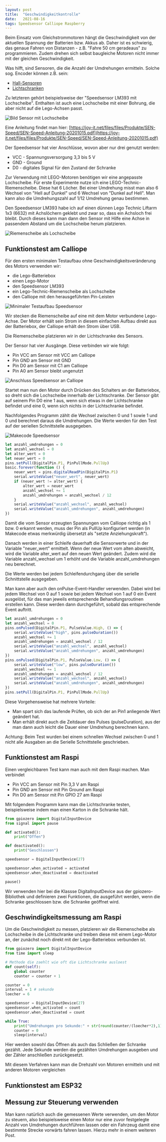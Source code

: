 ```yaml
---
layout: post
title:  "Geschwindigkeitkontrolle"
date:   2021-08-16
tags: Speedsensor Calliope Raspberry 
---
```


Beim Einsatz vom Gleichstrommotoren hängt die Geschwindigkeit von der aktuellen Spannung der Batterien bzw. Akkus ab. Daher ist es schwierig, das genaue Fahren von Distanzen - z.B. "Fahre 50 cm geradeaus" zu programmieren. Zudem drehen sich selbst baugleiche Motoren nicht immer mit der gleichen Geschwindigkeit.

Was hilft, sind Sensoren, die die Anzahl der Umdrehungen ermitteln. Solche sog. Encoder können z.B. sein:
* [Hall-Sensoren](https://de.wikipedia.org/wiki/Hall-Sensor)
* [Lichtschranken](https://de.wikipedia.org/wiki/Lichtschranke)

Zu letzteren gehört beispielsweise der "Speedsensor LM393 mit Lochscheibe". Enthalten ist auch eine Lochscheibe mit einer Bohrung, die aber nicht auf die Lego-Achsen passt.

![Bild Sensor mit Lochscheibe](/images/foto_speedsensor_scheibe.jpg)

Eine Anleitung findet man hier: 
[https://joy-it.net/files/files/Produkte/SEN-Speed/SEN-Speed-Anleitung-20201015.pdf](https://joy-it.net/files/files/Produkte/SEN-Speed/SEN-Speed-Anleitung-20201015.pdf)

Der Speedsensor hat vier Anschlüsse, wovon aber nur drei genutzt werden:
* VCC - Spannungsversorgung 3,3 bis 5 V
* GND - Ground
* D0 - digitales Signal für den Zustand der Schranke

Zur Verwendung mit LEGO-Motoren benötigen wir eine angepasste Lochscheibe. Für erste Experimente nutze ich eine LEGO-Technic-Riemenscheibe. Diese hat 6 Löcher. Bei einer Umdrehung misst man also 6 Wechsel von "Hell auf Dunkel" und 6 Wechsel von "Dunkel auf Hell". Man kann also die Umdrehungszahl auf 1/12 Umdrehung genau bestimmen.

Den Speedsensor LM393 habe ich auf einen dünnen Lego Technic Liftarm 1x3 (6632) mit Achslöchern geklebt und zwar so, dass ein Achsloch frei bleibt. Durch dieses kann man dann den Sensor mit Hilfe eine Achse in passendem Abstand um die Lochscheibe herum platzieren.

![Riemenscheibe als Lochscheibe](/images/foto_motor_lochscheibe.jpg) 


## Funktionstest am Calliope

Für den ersten minimalen Testaufbau ohne Geschwindigkeitsveränderung des Motors verwenden wir:

* die Lego-Batteriebox
* einen Lego-Motor
* den Speedsensor LM393
* ein Lego-Technic-Riemenscheibe als Lochscheibe
* den Calliope mit den herausgeführten Pin-Leisten

![Minimaler Testaufbau Speedsensor](/images/foto_testaufbau_speedsensor_1.jpg) 

Wir stecken die Riemenscheibe auf eine mit dem Motor verbundene Lego-Achse. Der Motor erhält sein Strom in diesem einfachen Aufbau direkt aus der Batteriebox, der Calliope erhält den Strom über USB.

Die Riemenscheibe platzieren wir in der Lichtschranke des Sensors.

Der Sensor hat vier Ausgänge. Diese verbinden wir wie folgt:
* Pin VCC am Sensor mit VCC am Calliope
* Pin GND am Sensor mit GND
* Pin D0 am Sensor mit C1 am Calliope
* Pin A0 am Sensor bleibt ungenutzt

![Anschluss Speedsensor an Calliope](/images/fritzing_calliope_anschluss_speedsensor.png)

Startet man nun den Motor durch Drücken des Schalters an der Batteriebox, so dreht sich die Lochscheibe innerhalb der Lichtschranke. Der Sensor gibt auf seinem Pin D0 eine 1 aus, wenn sich etwas in der Lichtschranke befindet und eine 0, wenn sich nichts in der Lichtschranke befindet.

Nachfolgendes Programm zählt die Wechsel zwischen 0 und 1 sowie 1 und 0 und berechnet daraus die Umdrehungen. Die Werte werden für den Test auf der seriellen Schnittstelle ausgegeben.

![Makecode Speedsensor](/images/makecode_speed_sensor1.png)

```javascript
let anzahl_umdrehungen = 0
let anzahl_wechsel = 0
let alter_wert = 0
let neuer_wert = 0
pins.setPull(DigitalPin.P1, PinPullMode.PullUp)
basic.forever(function () {
    neuer_wert = pins.digitalReadPin(DigitalPin.P1)
    serial.writeValue("neuer_wert", neuer_wert)
    if (neuer_wert != alter_wert) {
        alter_wert = neuer_wert
        anzahl_wechsel += 1
        anzahl_umdrehungen = anzahl_wechsel / 12
    }
    serial.writeValue("anzahl_wechsel", anzahl_wechsel)
    serial.writeValue("anzahl_umdrehungen", anzahl_umdrehungen)
})
```

Damit die vom Sensor erzeugten Spannungen vom Calliope richtig als 1 bzw. 0 erkannt werden, muss der Pin als PullUp konfiguriert werden (in Makecode etwas merkwürdig übersetzt als "setzte Anziehungskraft").

Danach werden in einer Schleife dauerhaft die Sensorwerte und in der Variable "neuer_wert" ermittelt. Wenn der neue Wert vom alten abweicht, wird die Variable alter_wert auf den neuen Wert geändert. Zudem wird die Variable anzahl_wechsel um 1 erhöht und die Variable anzahl_umdrehungen neu berechnet.

Die Werte werden bei jedem Schleifendurchgang über die serielle Schnittstelle ausgegeben.

Man kann aber auch den onPulse-Event-Handler verwenden. Dabei wird bei jedem Wechsel von 0 auf 1 sowie bei jedem Wechsel von 1 auf 0 ein Event ausgelöst, für das man jeweils entsprechende Behandlungsroutinen erstellen kann. Diese werden dann durchgeführt, sobald das entsprechende Event auftritt. 


```javascript
let anzahl_umdrehungen = 0
let anzahl_wechsel = 0
pins.onPulsed(DigitalPin.P1, PulseValue.High, () => {
    serial.writeValue("high", pins.pulseDuration())
    anzahl_wechsel += 1
    anzahl_umdrehungen = anzahl_wechsel / 12
    serial.writeValue("anzahl_wechsel", anzahl_wechsel)
    serial.writeValue("anzahl_umdrehungen", anzahl_umdrehungen)
})
pins.onPulsed(DigitalPin.P1, PulseValue.Low, () => {
    serial.writeValue("low", pins.pulseDuration())
    anzahl_wechsel += 1
    anzahl_umdrehungen = anzahl_wechsel / 12
    serial.writeValue("anzahl_wechsel", anzahl_wechsel)
    serial.writeValue("anzahl_umdrehungen", anzahl_umdrehungen)
})
pins.setPull(DigitalPin.P1, PinPullMode.PullUp)
```

Diese Vorgehensweise hat mehrere Vorteile:
* Man spart sich das laufende Prüfen, ob sich der an Pin1 anliegende Wert geändert hat.
* Man erhält direkt auch die Zeitdauer des Pulses (pulseDuration), aus der man dann auch leicht die Dauer einer Umdrehung berechnen kann. 

Achtung: Beim Test wurden bei einem schnellen Wechsel zwischen 0 und 1 nicht alle Ausgaben an die Serielle Schnittstelle geschrieben.

## Funktionstest am Raspi

Einen vergleichbaren Test kann man auch mit dem Raspi machen. Man verbindet

* Pin VCC am Sensor mit Pin 3,3 V am Raspi
* Pin GND am Sensor mit Pin Ground am Raspi
* Pin D0 am Sensor mit Pin GPIO 27 am Raspi

Mit folgendem Programm kann man die Lichtschranke testen, beispielsweise indem man einen Karton in die Schranke hält.

```python 
from gpiozero import DigitalInputDevice
from signal import pause

def activated():
    print("Offen")

def deactivated():
    print("Geschlossen")    

speedsensor = DigitalInputDevice(27)

speedsensor.when_activated = activated
speedsensor.when_deactivated = deactivated

pause()
```

Wir verwenden hier bei die Klassse DigitalInputDevice aus der gpiozero-Bibliothek und definieren zwei Funktionen, die ausgeführt werden, wenn die Schranke geschlossen bzw. die Schranke geöffnet wird.

## Geschwindigkeitsmessung am Raspi

Um die Geschwindigkeit zu messen, platzieren wir die Riemenscheibe als Lochscheibe in die Lichtschranke und treiben diese mit einem Lego-Motor an, der zunächst noch direkt mit der Lego-Batteriebox verbunden ist.


```python 
from gpiozero import DigitalInputDevice
from time import sleep

# Methode die zaehlt wie oft die Lichtschranke ausloest
def count(self):
    global counter
    counter = counter + 1

counter = 0
interval = 1 # sekunde
loecher = 6 

speedsensor = DigitalInputDevice(27)
speedsensor.when_activated = count
speedsensor.when_deactivated = count

while True:
    print("Umdrehungen pro Sekunde:" + str(round(counter/(loecher*2),1)))
    counter = 0
    sleep(interval)
```
Hier werden sowohl das Öffnen als auch das Schließen der Schranke gezählt. Jede Sekunde werden die gezählten Umdrehungen ausgeben und der Zähler anschließen zurückgesetzt.

Mit diesem Verfahren kann man die Drehzahl von Motoren ermitteln und mit anderen Motoren vergleichen


## Funktionstest am ESP32


## Messung zur Steuerung verwenden

Man kann natürlich auch die gemessenen Werte verwenden, um den Motor zu steuern, also beispielsweise einen Motor nur eine zuvor festgelegte Anzahl von Umdrehungen durchführen lassen oder ein Fahrzeug damit eine bestimmte Strecke vorwärts fahren lassen. Hierzu mehr  in einem weiteren Post.
